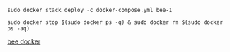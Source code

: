
```shell
sudo docker stack deploy -c docker-compose.yml bee-1
```



```shell
sudo docker stop $(sudo docker ps -q) & sudo docker rm $(sudo docker ps -aq)
```

[bee docker](https://docs.ethswarm.org/docs/installation/docker/)